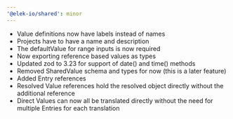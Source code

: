 ```yaml
---
'@elek-io/shared': minor
---
```


- Value definitions now have labels instead of names
- Projects have to have a name and description
- The defaultValue for range inputs is now required
- Now exporting reference based values as types
- Updated zod to 3.23 for support of date() and time() methods
- Removed SharedValue schema and types for now (this is a later feature)
- Added Entry references
- Resolved Value references hold the resolved object directly without the additional reference
- Direct Values can now all be translated directly without the need for multiple Entries for each translation
